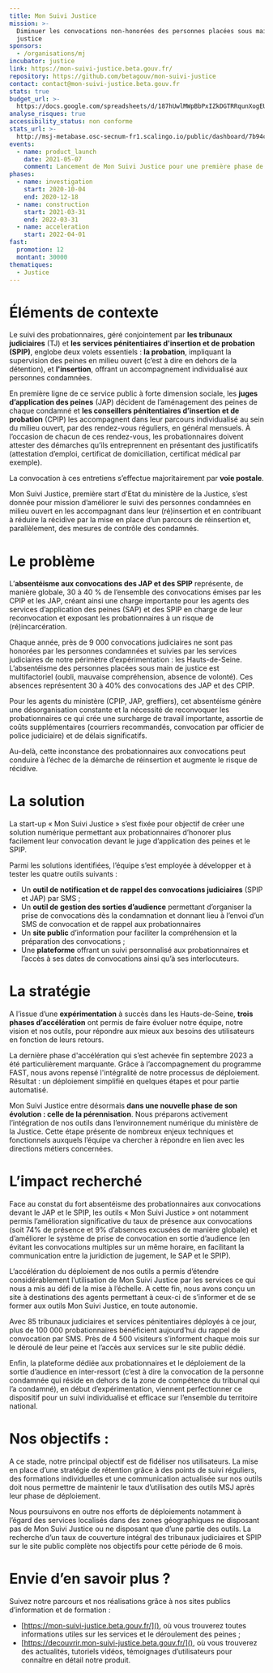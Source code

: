 ```yaml
---
title: Mon Suivi Justice
mission: >-
  Diminuer les convocations non-honorées des personnes placées sous main de
  justice
sponsors:
  - /organisations/mj
incubator: justice
link: https://mon-suivi-justice.beta.gouv.fr/
repository: https://github.com/betagouv/mon-suivi-justice
contact: contact@mon-suivi-justice.beta.gouv.fr
stats: true
budget_url: >-
  https://docs.google.com/spreadsheets/d/187hUwlMWpBbPxIZkDGTRRqunXogEUZ0Pd3EHldbeELY/edit?usp=sharing
analyse_risques: true
accessibility_status: non conforme
stats_url: >-
  http://msj-metabase.osc-secnum-fr1.scalingo.io/public/dashboard/7b94c699-cb73-414b-ba0d-1522e8f2c589
events:
  - name: product_launch
    date: 2021-05-07
    comment: Lancement de Mon Suivi Justice pour une première phase de 6 mois.
phases:
  - name: investigation
    start: 2020-10-04
    end: 2020-12-18
  - name: construction
    start: 2021-03-31
    end: 2022-03-31
  - name: acceleration
    start: 2022-04-01
fast:
  promotion: 12
  montant: 30000
thematiques:
  - Justice
---
```

# **Éléments de contexte**

Le suivi des probationnaires, géré conjointement par **les tribunaux judiciaires** (TJ) et **les services pénitentiaires d'insertion et de probation (SPIP)**, englobe deux volets essentiels : **la probation**, impliquant la supervision des peines en milieu ouvert (c’est à dire en dehors de la détention), et **l'insertion**, offrant un accompagnement individualisé aux personnes condamnées.

En première ligne de ce service public à forte dimension sociale, les **juges d’application des peines** (JAP) décident de l’aménagement des peines de chaque condamné et **les conseillers pénitentiaires d’insertion et de probation** (CPIP) les accompagnent dans leur parcours individualisé au sein du milieu ouvert, par des rendez-vous réguliers, en général mensuels. À l’occasion de chacun de ces rendez-vous, les probationnaires doivent attester des démarches qu’ils entreprennent en présentant des justificatifs (attestation d’emploi, certificat de domiciliation, certificat médical par exemple). 

La convocation à ces entretiens s’effectue majoritairement par **voie postale**.

Mon Suivi Justice, première start d’Etat du ministère de la Justice, s’est donnée pour mission d’améliorer le suivi des personnes condamnées en milieu ouvert en les accompagnant dans leur (ré)insertion et en contribuant à réduire la récidive par la mise en place d’un parcours de réinsertion et, parallèlement, des mesures de contrôle des condamnés.

# **Le problème**

L’**absentéisme aux convocations des JAP et des SPIP** représente, de manière globale, 30 à 40 % de l’ensemble des convocations émises par les CPIP et les JAP, créant ainsi une charge importante pour les agents des services d’application des peines (SAP) et des SPIP en charge de leur reconvocation et exposant les probationnaires à un risque de (ré)incarcération. 

Chaque année, près de 9 000 convocations judiciaires ne sont pas honorées par les personnes condamnées et suivies par les services judiciaires de notre périmètre d’expérimentation : les Hauts-de-Seine. L’absentéisme des personnes placées sous main de justice est multifactoriel (oubli, mauvaise compréhension, absence de volonté). Ces absences représentent 30 à 40% des convocations des JAP et des CPIP.

Pour les agents du ministère (CPIP, JAP, greffiers), cet absentéisme génère une désorganisation constante et la nécessité de reconvoquer les probationnaires ce qui crée une surcharge de travail importante, assortie de coûts supplémentaires (courriers recommandés, convocation par officier de police judiciaire) et de délais significatifs.

Au-delà, cette inconstance des probationnaires aux convocations peut conduire à l’échec de la démarche de réinsertion et augmente le risque de récidive.


# **La solution**

La start-up « Mon Suivi Justice » s’est fixée pour objectif de créer une solution numérique permettant aux probationnaires d’honorer plus facilement leur convocation devant le juge d’application des peines et le SPIP.

Parmi les solutions identifiées, l’équipe s’est employée à développer et à tester les quatre outils suivants :

- Un **outil de notification et de rappel des convocations judiciaires** (SPIP et JAP) par SMS ;
- Un **outil de gestion des sorties d’audience** permettant d’organiser la prise de convocations dès la condamnation et donnant lieu à l’envoi d’un SMS de convocation et de rappel aux probationnaires
- Un **site public** d’information pour faciliter la compréhension et la préparation des convocations ;
- Une **plateforme** offrant un suivi personnalisé aux probationnaires et l’accès à ses dates de convocations ainsi qu’à ses interlocuteurs.

# **La stratégie**

A l’issue d’une **expérimentation** à succès dans les Hauts-de-Seine, **trois phases d’accélération** ont permis de faire évoluer notre équipe, notre vision et nos outils, pour répondre aux mieux aux besoins des utilisateurs en fonction de leurs retours.

La dernière phase d'accélération qui s’est achevée fin septembre 2023 a été particulièrement marquante. Grâce à l’accompagnement du programme FAST, nous avons repensé l'intégralité de notre processus de déploiement. Résultat : un déploiement simplifié en quelques étapes et pour partie automatisé.

Mon Suivi Justice entre désormais **dans une nouvelle phase de son évolution : celle de la pérennisation**. Nous préparons activement l’intégration de nos outils dans l’environnement numérique du ministère de la Justice. Cette étape présente de nombreux enjeux techniques et fonctionnels auxquels l’équipe va chercher à répondre en lien avec les directions métiers concernées.

# **L’impact recherché**

Face au constat du fort absentéisme des probationnaires aux convocations devant le JAP et le SPIP, les outils « Mon Suivi Justice » ont notamment permis l’amélioration significative du taux de présence aux convocations (soit 74% de présence et 9% d’absences excusées de manière globale) et d’améliorer le système de prise de convocation en sortie d’audience (en évitant les convocations multiples sur un même horaire, en facilitant la communication entre la juridiction de jugement, le SAP et le SPIP).

L’accélération du déploiement de nos outils a permis d’étendre considérablement l’utilisation de Mon Suivi Justice par les services ce qui nous a mis au défi de la mise à l’échelle. A cette fin, nous avons conçu un site à destinations des agents permettant à ceux-ci de s’informer et de se former aux outils Mon Suivi Justice, en toute autonomie.

Avec 85 tribunaux judiciaires et services pénitentiaires déployés à ce jour, plus de 100 000 probationnaires bénéficient aujourd’hui du rappel de convocation par SMS. Près de 4 500 visiteurs s’informent chaque mois sur le déroulé de leur peine et l’accès aux services sur le site public dédié.

Enfin, la plateforme dédiée aux probationnaires et le déploiement de la sortie d’audience en inter-ressort (c’est à dire la convocation de la personne condamnée qui réside en dehors de la zone de compétence du tribunal qui l’a condamné), en début d’expérimentation, viennent perfectionner ce dispositif pour un suivi individualisé et efficace sur l’ensemble du territoire national.

# Nos objectifs :

A ce stade, notre principal objectif est de fidéliser nos utilisateurs. La mise en place d’une stratégie de rétention grâce à des points de suivi réguliers, des formations individuelles et une communication actualisée sur nos outils doit nous permettre de maintenir le taux d’utilisation des outils MSJ après leur phase de déploiement.

Nous poursuivons en outre nos efforts de déploiements notamment à l’égard des services localisés dans des zones géographiques ne disposant pas de Mon Suivi Justice ou ne disposant que d’une partie des outils. La recherche d’un taux de couverture intégral des tribunaux judiciaires et SPIP sur le site public complète nos objectifs pour cette période de 6 mois.

# Envie d’en savoir plus ?

Suivez notre parcours et nos réalisations grâce à nos sites publics d’information et de formation :

- [https://mon-suivi-justice.beta.gouv.fr/](), où vous trouverez toutes informations utiles sur les services et le déroulement des peines ;
- [https://decouvrir.mon-suivi-justice.beta.gouv.fr/](), où vous trouverez des actualités, tutoriels vidéos, témoignages d’utilisateurs pour connaître en détail notre produit.